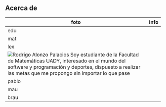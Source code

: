 ## Acerca de

|foto| info|
|--|--|
|edu | |
|mat | |
|lex | |
| ![Rodrigo Alonzo Palacios](https://media.licdn.com/dms/image/D4E03AQEpBt7jPKJRKg/profile-displayphoto-shrink_400_400/0/1695305909061?e=1700697600&v=beta&t=zgNzx-G03mi-Gx0os7F2MrZ8NOrG5ffjnfZacS-9jNM) Soy estudiante de la Facultad de Matemáticas UADY, interesado en el mundo del software y programación y deportes, dispuesto a realizar las metas que me propongo sin importar lo que pase |
|pablo | |
|mau | |
|brau | |



